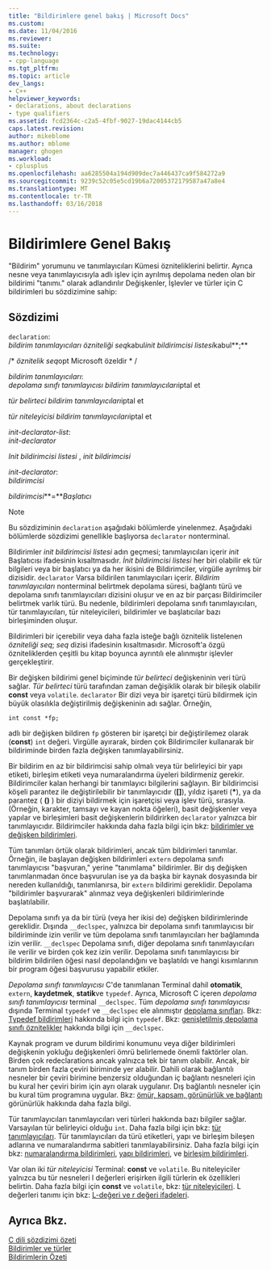 ```yaml
---
title: "Bildirimlere genel bakış | Microsoft Docs"
ms.custom: 
ms.date: 11/04/2016
ms.reviewer: 
ms.suite: 
ms.technology:
- cpp-language
ms.tgt_pltfrm: 
ms.topic: article
dev_langs:
- C++
helpviewer_keywords:
- declarations, about declarations
- type qualifiers
ms.assetid: fcd2364c-c2a5-4fbf-9027-19dac4144cb5
caps.latest.revision: 
author: mikeblome
ms.author: mblome
manager: ghogen
ms.workload:
- cplusplus
ms.openlocfilehash: aa6285504a194d909dec7a446437ca9f584272a9
ms.sourcegitcommit: 9239c52c05e5cd19b6a72005372179587a47a8e4
ms.translationtype: MT
ms.contentlocale: tr-TR
ms.lasthandoff: 03/16/2018
---
```

# <a name="overview-of-declarations"></a>Bildirimlere Genel Bakış
"Bildirim" yorumunu ve tanımlayıcıları Kümesi özniteliklerini belirtir. Ayrıca nesne veya tanımlayıcısıyla adlı işlev için ayrılmış depolama neden olan bir bildirimi "tanımı." olarak adlandırılır Değişkenler, İşlevler ve türler için C bildirimleri bu sözdizimine sahip:  
  
## <a name="syntax"></a>Sözdizimi  
 `declaration`:  
 *bildirim tanımlayıcıları* *özniteliği seq*kabul*init bildirimcisi listesi*kabul**;**  
  
 /\* *öznitelik seq*opt Microsoft özeldir * /  
  
 *bildirim tanımlayıcıları*:  
 *depolama sınıfı tanımlayıcısı bildirim tanımlayıcıları*iptal et  
  
 *tür belirteci bildirim tanımlayıcıları*iptal et  
  
 *tür niteleyicisi bildirim tanımlayıcıları*iptal et  
  
 *init-declarator-list*:  
 *init-declarator*  
  
 *Init bildirimcisi listesi* , *init bildirimcisi*  
  
 *init-declarator*:  
 *bildirimcisi*  
  
 *bildirimcisi***=***Başlatıcı*   
  
> [!NOTE]
>  Bu sözdiziminin `declaration` aşağıdaki bölümlerde yinelenmez. Aşağıdaki bölümlerde sözdizimi genellikle başlıyorsa `declarator` nonterminal.  
  
 Bildirimler *init bildirimcisi listesi* adın geçmesi; tanımlayıcıları içerir *init* Başlatıcısı ifadesinin kısaltmasıdır. *İnit bildirimcisi listesi* her biri olabilir ek tür bilgileri veya bir başlatıcı ya da her ikisini de Bildirimciler, virgülle ayrılmış bir dizisidir. `declarator` Varsa bildirilen tanımlayıcıları içerir. *Bildirim tanımlayıcıları* nonterminal belirtmek depolama süresi, bağlantı türü ve depolama sınıfı tanımlayıcıları dizisini oluşur ve en az bir parçası Bildirimciler belirtmek varlık türü. Bu nedenle, bildirimleri depolama sınıfı tanımlayıcıları, tür tanımlayıcıları, tür niteleyicileri, bildirimler ve başlatıcılar bazı birleşiminden oluşur.  
  
 Bildirimleri bir içerebilir veya daha fazla isteğe bağlı öznitelik listelenen *özniteliği seq*; *seq* dizisi ifadesinin kısaltmasıdır. Microsoft'a özgü özniteliklerden çeşitli bu kitap boyunca ayrıntılı ele alınmıştır işlevler gerçekleştirir.  
  
 Bir değişken bildirimi genel biçiminde *tür belirteci* değişkeninin veri türü sağlar. *Tür belirteci* türü tarafından zaman değişiklik olarak bir bileşik olabilir **const** veya `volatile`. `declarator` Bir dizi veya bir işaretçi türü bildirmek için büyük olasılıkla değiştirilmiş değişkeninin adı sağlar. Örneğin,  
  
```  
int const *fp;  
```  
  
 adlı bir değişken bildiren `fp` gösteren bir işaretçi bir değiştirilemez olarak (**const**) `int` değeri. Virgülle ayırarak, birden çok Bildirimciler kullanarak bir bildiriminde birden fazla değişken tanımlayabilirsiniz.  
  
 Bir bildirim en az bir bildirimcisi sahip olmalı veya tür belirleyici bir yapı etiketi, birleşim etiketi veya numaralandırma üyeleri bildirmeniz gerekir. Bildirimciler kalan herhangi bir tanımlayıcı bilgilerini sağlayın. Bir bildirimcisi köşeli parantez ile değiştirilebilir bir tanımlayıcıdır (**[]**), yıldız işareti (**\***), ya da parantez ( **()** ) bir diziyi bildirmek için işaretçisi veya işlev türü, sırasıyla. (Örneğin, karakter, tamsayı ve kayan nokta öğeleri), basit değişkenler veya yapılar ve birleşimleri basit değişkenlerin bildirirken `declarator` yalnızca bir tanımlayıcıdır. Bildirimciler hakkında daha fazla bilgi için bkz: [bildirimler ve değişken bildirimleri](../c-language/declarators-and-variable-declarations.md).  
  
 Tüm tanımları örtük olarak bildirimleri, ancak tüm bildirimleri tanımlar. Örneğin, ile başlayan değişken bildirimleri `extern` depolama sınıfı tanımlayıcısı "başvuran," yerine "tanımlama" bildirimler. Bir dış değişken tanımlanmadan önce başvurulan ise ya da başka bir kaynak dosyasında bir nereden kullanıldığı, tanımlanırsa, bir `extern` bildirimi gereklidir. Depolama "bildirimler başvurarak" alınmaz veya değişkenleri bildirimlerinde başlatılabilir.  
  
 Depolama sınıfı ya da bir türü (veya her ikisi de) değişken bildirimlerinde gereklidir. Dışında `__declspec`, yalnızca bir depolama sınıfı tanımlayıcısı bir bildiriminde izin verilir ve tüm depolama sınıfı tanımlayıcıları her bağlamında izin verilir. `__declspec` Depolama sınıfı, diğer depolama sınıfı tanımlayıcıları ile verilir ve birden çok kez izin verilir. Depolama sınıfı tanımlayıcısı bir bildirim bildirilen öğesi nasıl depolandığını ve başlatıldı ve hangi kısımlarının bir program öğesi başvurusu yapabilir etkiler.  
  
 *Depolama sınıfı tanımlayıcısı* C'de tanımlanan Terminal dahil **otomatik**, `extern`, **kaydetmek**, **statik**ve `typedef`. Ayrıca, Microsoft C içeren *depolama sınıfı tanımlayıcısı* terminal `__declspec`. Tüm *depolama sınıfı tanımlayıcısı* dışında Terminal `typedef` ve `__declspec` ele alınmıştır [depolama sınıfları](../c-language/c-storage-classes.md). Bkz: [Typedef bildirimleri](../c-language/typedef-declarations.md) hakkında bilgi için `typedef`. Bkz: [genişletilmiş depolama sınıfı öznitelikler](../c-language/c-extended-storage-class-attributes.md) hakkında bilgi için `__declspec`.  
  
 Kaynak program ve durum bildirimi konumunu veya diğer bildirimleri değişkenin yokluğu değişkenleri ömrü belirlemede önemli faktörler olan. Birden çok redeclarations ancak yalnızca tek bir tanım olabilir. Ancak, bir tanım birden fazla çeviri biriminde yer alabilir. Dahili olarak bağlantılı nesneler bir çeviri birimine benzersiz olduğundan iç bağlantı nesneleri için bu kural her çeviri birim için ayrı olarak uygulanır. Dış bağlantılı nesneler için bu kural tüm programına uygular. Bkz: [ömür, kapsam, görünürlük ve bağlantı](../c-language/lifetime-scope-visibility-and-linkage.md) görünürlük hakkında daha fazla bilgi.  
  
 Tür tanımlayıcıları tanımlayıcıları veri türleri hakkında bazı bilgiler sağlar. Varsayılan tür belirleyici olduğu `int`. Daha fazla bilgi için bkz: [tür tanımlayıcıları](../c-language/c-type-specifiers.md). Tür tanımlayıcıları da türü etiketleri, yapı ve birleşim bileşen adlarına ve numaralandırma sabitleri tanımlayabilirsiniz. Daha fazla bilgi için bkz: [numaralandırma bildirimleri](../c-language/c-enumeration-declarations.md), [yapı bildirimleri](../c-language/structure-declarations.md), ve [birleşim bildirimleri](../c-language/union-declarations.md).  
  
 Var olan iki *tür niteleyicisi* Terminal: **const** ve `volatile`. Bu niteleyiciler yalnızca bu tür nesneleri l değerleri erişirken ilgili türlerin ek özellikleri belirtin. Daha fazla bilgi için **const** ve `volatile`, bkz: [tür niteleyicileri](../c-language/type-qualifiers.md). L değerleri tanımı için bkz: [L-değeri ve r değeri ifadeleri](../c-language/l-value-and-r-value-expressions.md).  
  
## <a name="see-also"></a>Ayrıca Bkz.  
 [C dili sözdizimi özeti](../c-language/c-language-syntax-summary.md)   
 [Bildirimler ve türler](../c-language/declarations-and-types.md)   
 [Bildirimlerin Özeti](../c-language/summary-of-declarations.md)